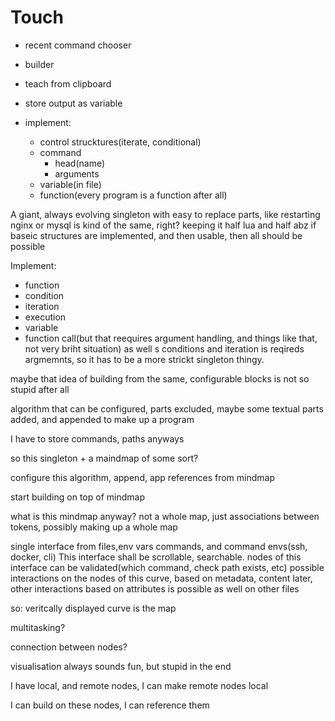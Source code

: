 
# Touch
 - recent command chooser
 - builder
 - teach from clipboard
 - store output as variable

 - implement:
     - control strucktures(iterate, conditional)
     - command
         - head(name)
         - arguments
     - variable(in file)
     - function(every program is a function after all)

A giant, always evolving singleton with easy to replace parts, like restarting nginx or mysql is kind of the same, right?
keeping it half lua and half abz 
if baseic structures are implemented, and then usable, then all should be possible

Implement:
 - function
 - condition
 - iteration
 - execution
 - variable
 - function call(but that reequires argument handling, and things like that, not very briht situation)
as well s conditions and iteration is reqireds argmemnts, so it has to be a more strickt singleton thingy.

maybe that idea of building from the same, configurable blocks is not so stupid after all

algorithm that can be configured, parts excluded, maybe some textual parts added, and appended to make up a program

I have to store commands, paths anyways

so this singleton + a maindmap of some sort?

configure this algorithm, append, app references from mindmap

start building on top of mindmap

what is this mindmap anyway? not a whole map, just associations between tokens, possibly making up a whole map


single interface from files,env vars  commands, and command envs(ssh, docker, cli)
This interface shall be scrollable, searchable.
nodes of this interface can be validated(which command, check path exists, etc)
possible interactions on the nodes of this curve, based on metadata, content
later, other interactions based on attributes is possible as well on other files

so:
veritcally displayed curve is the map

multitasking?

connection between nodes?

visualisation always sounds fun, but stupid in the end

I have local, and remote nodes, I can make remote nodes local

I can build on these nodes, I can reference them


